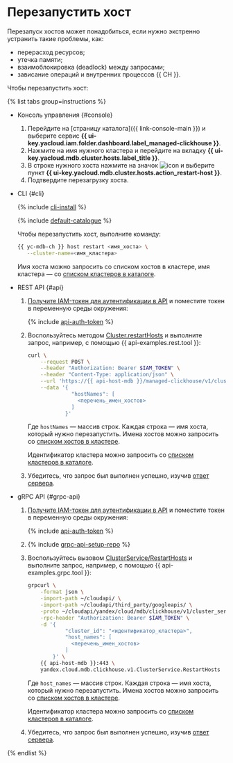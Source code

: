 # Перезапустить хост

Перезапуск хостов может понадобиться, если нужно экстренно устранить такие проблемы, как:

* перерасход ресурсов;
* утечка памяти;
* взаимоблокировка (deadlock) между запросами;
* зависание операций и внутренних процессов {{ CH }}.

Чтобы перезапустить хост:

{% list tabs group=instructions %}

- Консоль управления {#console}

  1. Перейдите на [страницу каталога]({{ link-console-main }}) и выберите сервис **{{ ui-key.yacloud.iam.folder.dashboard.label_managed-clickhouse }}**.
  1. Нажмите на имя нужного кластера и перейдите на вкладку **{{ ui-key.yacloud.mdb.cluster.hosts.label_title }}**.
  1. В строке нужного хоста нажмите на значок ![icon](../../../_assets/console-icons/ellipsis.svg) и выберите пункт **{{ ui-key.yacloud.mdb.cluster.hosts.action_restart-host }}**.
  1. Подтвердите перезагрузку хоста.

- CLI {#cli}

  {% include [cli-install](../../cli-install.md) %}

  {% include [default-catalogue](../../default-catalogue.md) %}

  Чтобы перезапустить хост, выполните команду:

  ```bash
  {{ yc-mdb-ch }} host restart <имя_хоста> \
     --cluster-name=<имя_кластера>
  ```

  Имя хоста можно запросить со списком хостов в кластере, имя кластера — со [списком кластеров в каталоге](../../../managed-clickhouse/operations/cluster-list.md#list-clusters).

- REST API {#api}

    1. [Получите IAM-токен для аутентификации в API](../../../managed-clickhouse/api-ref/authentication.md) и поместите токен в переменную среды окружения:

        {% include [api-auth-token](../../mdb/api-auth-token.md) %}

    1. Воспользуйтесь методом [Cluster.restartHosts](../../../managed-clickhouse/api-ref/Cluster/restartHosts.md) и выполните запрос, например, с помощью {{ api-examples.rest.tool }}:

        ```bash
        curl \
            --request POST \
            --header "Authorization: Bearer $IAM_TOKEN" \
            --header "Content-Type: application/json" \
            --url 'https://{{ api-host-mdb }}/managed-clickhouse/v1/clusters/<идентификатор_кластера>/hosts:restartHosts' \
            --data '{
                      "hostNames": [
                        <перечень_имен_хостов>
                      ]
                    }'
        ```

        Где `hostNames` — массив строк. Каждая строка — имя хоста, который нужно перезапустить. Имена хостов можно запросить со [списком хостов в кластере](../../../managed-clickhouse/operations/hosts.md#list-hosts).

        Идентификатор кластера можно запросить со [списком кластеров в каталоге](../../../managed-clickhouse/operations/cluster-list.md#list-clusters).

    1. Убедитесь, что запрос был выполнен успешно, изучив [ответ сервера](../../../managed-clickhouse/api-ref/Cluster/restartHosts.md#yandex.cloud.operation.Operation).

- gRPC API {#grpc-api}

    1. [Получите IAM-токен для аутентификации в API](../../../managed-clickhouse/api-ref/authentication.md) и поместите токен в переменную среды окружения:

        {% include [api-auth-token](../../mdb/api-auth-token.md) %}

    1. {% include [grpc-api-setup-repo](../../mdb/grpc-api-setup-repo.md) %}

    1. Воспользуйтесь вызовом [ClusterService/RestartHosts](../../../managed-clickhouse/api-ref/grpc/Cluster/restartHosts.md) и выполните запрос, например, с помощью {{ api-examples.grpc.tool }}:

        ```bash
        grpcurl \
            -format json \
            -import-path ~/cloudapi/ \
            -import-path ~/cloudapi/third_party/googleapis/ \
            -proto ~/cloudapi/yandex/cloud/mdb/clickhouse/v1/cluster_service.proto \
            -rpc-header "Authorization: Bearer $IAM_TOKEN" \
            -d '{
                    "cluster_id": "<идентификатор_кластера>",
                    "host_names": [
                      <перечень_имен_хостов>
                    ]
                }' \
            {{ api-host-mdb }}:443 \
            yandex.cloud.mdb.clickhouse.v1.ClusterService.RestartHosts
        ```

        Где `host_names` — массив строк. Каждая строка — имя хоста, который нужно перезапустить. Имена хостов можно запросить со [списком хостов в кластере](../../../managed-clickhouse/operations/hosts.md#list-hosts).

        Идентификатор кластера можно запросить со [списком кластеров в каталоге](../../../managed-clickhouse/operations/cluster-list.md#list-clusters).

    1. Убедитесь, что запрос был выполнен успешно, изучив [ответ сервера](../../../managed-clickhouse/api-ref/grpc/Cluster/create.md#yandex.cloud.operation.Operation).

{% endlist %}
